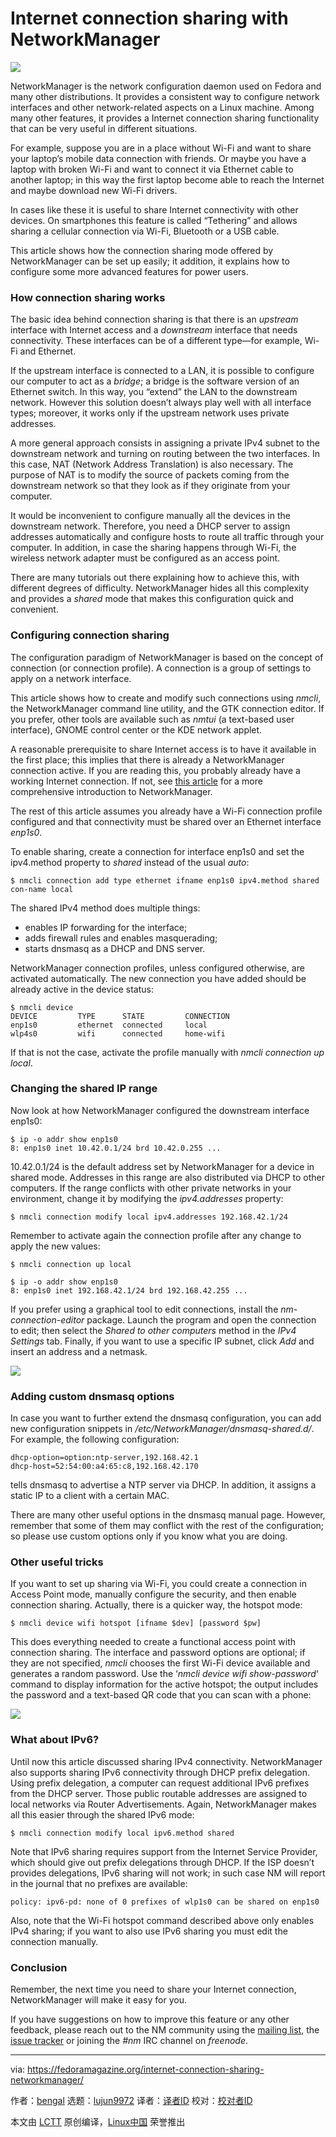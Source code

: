 [#]: collector: (lujun9972)
[#]: translator: ( )
[#]: reviewer: ( )
[#]: publisher: ( )
[#]: url: ( )
[#]: subject: (Internet connection sharing with NetworkManager)
[#]: via: (https://fedoramagazine.org/internet-connection-sharing-networkmanager/)
[#]: author: (bengal https://fedoramagazine.org/author/bengal/)

Internet connection sharing with NetworkManager
======

![][1]

NetworkManager is the network configuration daemon used on Fedora and many other distributions. It provides a consistent way to configure network interfaces and other network-related aspects on a Linux machine. Among many other features, it provides a Internet connection sharing functionality that can be very useful in different situations.

For example, suppose you are in a place without Wi-Fi and want to share your laptop’s mobile data connection with friends. Or maybe you have a laptop with broken Wi-Fi and want to connect it via Ethernet cable to another laptop; in this way the first laptop become able to reach the Internet and maybe download new Wi-Fi drivers.

In cases like these it is useful to share Internet connectivity with other devices. On smartphones this feature is called “Tethering” and allows sharing a cellular connection via Wi-Fi, Bluetooth or a USB cable.

This article shows how the connection sharing mode offered by NetworkManager can be set up easily; it addition, it explains how to configure some more advanced features for power users.

### How connection sharing works

The basic idea behind connection sharing is that there is an _upstream_ interface with Internet access and a _downstream_ interface that needs connectivity. These interfaces can be of a different type—for example, Wi-Fi and Ethernet.

If the upstream interface is connected to a LAN, it is possible to configure our computer to act as a _bridge_; a bridge is the software version of an Ethernet switch. In this way, you “extend” the LAN to the downstream network. However this solution doesn’t always play well with all interface types; moreover, it works only if the upstream network uses private addresses.

A more general approach consists in assigning a private IPv4 subnet to the downstream network and turning on routing between the two interfaces. In this case, NAT (Network Address Translation) is also necessary. The purpose of NAT is to modify the source of packets coming from the downstream network so that they look as if they originate from your computer.

It would be inconvenient to configure manually all the devices in the downstream network. Therefore, you need a DHCP server to assign addresses automatically and configure hosts to route all traffic through your computer. In addition, in case the sharing happens through Wi-Fi, the wireless network adapter must be configured as an access point.

There are many tutorials out there explaining how to achieve this, with different degrees of difficulty. NetworkManager hides all this complexity and provides a _shared_ mode that makes this configuration quick and convenient.

### Configuring connection sharing

The configuration paradigm of NetworkManager is based on the concept of connection (or connection profile). A connection is a group of settings to apply on a network interface.

This article shows how to create and modify such connections using _nmcli_, the NetworkManager command line utility, and the GTK connection editor. If you prefer, other tools are available such as _nmtui_ (a text-based user interface), GNOME control center or the KDE network applet.

A reasonable prerequisite to share Internet access is to have it available in the first place; this implies that there is already a NetworkManager connection active. If you are reading this, you probably already have a working Internet connection. If not, see [this article][2] for a more comprehensive introduction to NetworkManager.

The rest of this article assumes you already have a Wi-Fi connection profile configured and that connectivity must be shared over an Ethernet interface _enp1s0_.

To enable sharing, create a connection for interface enp1s0 and set the ipv4.method property to _shared_ instead of the usual _auto_:

```
$ nmcli connection add type ethernet ifname enp1s0 ipv4.method shared con-name local
```

The shared IPv4 method does multiple things:

  * enables IP forwarding for the interface;
  * adds firewall rules and enables masquerading;
  * starts dnsmasq as a DHCP and DNS server.



NetworkManager connection profiles, unless configured otherwise, are activated automatically. The new connection you have added should be already active in the device status:

```
$ nmcli device
DEVICE         TYPE      STATE         CONNECTION
enp1s0         ethernet  connected     local
wlp4s0         wifi      connected     home-wifi
```

If that is not the case, activate the profile manually with _nmcli connection up local_.

### Changing the shared IP range

Now look at how NetworkManager configured the downstream interface enp1s0:

```
$ ip -o addr show enp1s0
8: enp1s0 inet 10.42.0.1/24 brd 10.42.0.255 ...
```

10.42.0.1/24 is the default address set by NetworkManager for a device in shared mode. Addresses in this range are also distributed via DHCP to other computers. If the range conflicts with other private networks in your environment, change it by modifying the _ipv4.addresses_ property:

```
$ nmcli connection modify local ipv4.addresses 192.168.42.1/24
```

Remember to activate again the connection profile after any change to apply the new values:

```
$ nmcli connection up local

$ ip -o addr show enp1s0
8: enp1s0 inet 192.168.42.1/24 brd 192.168.42.255 ...
```

If you prefer using a graphical tool to edit connections, install the _nm-connection-editor_ package. Launch the program and open the connection to edit; then select the _Shared to other computers_ method in the _IPv4 Settings_ tab. Finally, if you want to use a specific IP subnet, click _Add_ and insert an address and a netmask.

![][3]

### Adding custom dnsmasq options

In case you want to further extend the dnsmasq configuration, you can add new configuration snippets in _/etc/NetworkManager/dnsmasq-shared.d/_. For example, the following configuration:

```
dhcp-option=option:ntp-server,192.168.42.1
dhcp-host=52:54:00:a4:65:c8,192.168.42.170
```

tells dnsmasq to advertise a NTP server via DHCP. In addition, it assigns a static IP to a client with a certain MAC.

There are many other useful options in the dnsmasq manual page. However, remember that some of them may conflict with the rest of the configuration; so please use custom options only if you know what you are doing.

### Other useful tricks

If you want to set up sharing via Wi-Fi, you could create a connection in Access Point mode, manually configure the security, and then enable connection sharing. Actually, there is a quicker way, the hotspot mode:

```
$ nmcli device wifi hotspot [ifname $dev] [password $pw]
```

This does everything needed to create a functional access point with connection sharing. The interface and password options are optional; if they are not specified, _nmcli_ chooses the first Wi-Fi device available and generates a random password. Use the ‘_nmcli device wifi show-password_‘ command to display information for the active hotspot; the output includes the password and a text-based QR code that you can scan with a phone:

![][4]

### What about IPv6?

Until now this article discussed sharing IPv4 connectivity. NetworkManager also supports sharing IPv6 connectivity through DHCP prefix delegation. Using prefix delegation, a computer can request additional IPv6 prefixes from the DHCP server. Those public routable addresses are assigned to local networks via Router Advertisements. Again, NetworkManager makes all this easier through the shared IPv6 mode:

```
$ nmcli connection modify local ipv6.method shared
```

Note that IPv6 sharing requires support from the Internet Service Provider, which should give out prefix delegations through DHCP. If the ISP doesn’t provides delegations, IPv6 sharing will not work; in such case NM will report in the journal that no prefixes are available:

```
policy: ipv6-pd: none of 0 prefixes of wlp1s0 can be shared on enp1s0
```

Also, note that the Wi-Fi hotspot command described above only enables IPv4 sharing; if you want to also use IPv6 sharing you must edit the connection manually.

### Conclusion

Remember, the next time you need to share your Internet connection, NetworkManager will make it easy for you.

If you have suggestions on how to improve this feature or any other feedback, please reach out to the NM community using the [mailing list][5], the [issue tracker][6] or joining the _#nm_ IRC channel on _freenode_.

--------------------------------------------------------------------------------

via: https://fedoramagazine.org/internet-connection-sharing-networkmanager/

作者：[bengal][a]
选题：[lujun9972][b]
译者：[译者ID](https://github.com/译者ID)
校对：[校对者ID](https://github.com/校对者ID)

本文由 [LCTT](https://github.com/LCTT/TranslateProject) 原创编译，[Linux中国](https://linux.cn/) 荣誉推出

[a]: https://fedoramagazine.org/author/bengal/
[b]: https://github.com/lujun9972
[1]: https://fedoramagazine.org/wp-content/uploads/2020/06/networkmanager-connection_sharing-816x345.png
[2]: https://www.redhat.com/sysadmin/becoming-friends-networkmanager
[3]: https://fedoramagazine.org/wp-content/uploads/2020/06/nmce.png
[4]: https://fedoramagazine.org/wp-content/uploads/2020/06/hotspot-password.png
[5]: https://mail.gnome.org/mailman/listinfo/networkmanager-list
[6]: https://gitlab.freedesktop.org/NetworkManager/NetworkManager/-/issues
